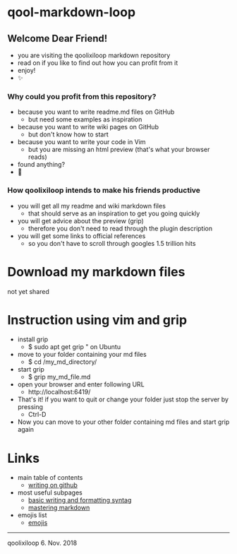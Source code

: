 # qool-markdown-loop

## Welcome Dear Friend!  
* you are visiting the qoolixiloop markdown repository
* read on if you like to find out how you can profit from it
* enjoy!
* :sparkles:


### Why could you profit from this repository?
* because you want to write readme.md files on GitHub
  * but need some examples as inspiration 
* because you want to write wiki pages on GitHub
  * but don't know how to start
* because you want to write your code in Vim 
  * but you are missing an html preview (that's what your browser reads)
* found anything?
* :dizzy:


### How qoolixiloop intends to make his friends productive
* you will get all my readme and wiki markdown files
  * that should serve as an inspiration to get you going quickly
* you will get advice about the preview (grip)
  * therefore you don't need to read through the plugin description
* you will get some links to official references
  * so you don't have to scroll through googles 1.5 trillion hits

# Download my markdown files
not yet shared

# Instruction using vim and grip
* install grip 
  * $ sudo apt get grip  " on Ubuntu
* move to your folder containing your md files
  * $ cd /my_md_directory/
* start grip
  * $ grip my_md_file.md
* open your browser and enter following URL
  * http://localhost:6419/ 
* That's it! if you want to quit or change your folder just stop the server by pressing
  * Ctrl-D
* Now you can move to your other folder containing md files and start grip again

# Links
* main table of contents
  * [writing on github](https://help.github.com/categories/writing-on-github/)
* most useful subpages
  * [basic writing and formatting syntag](https://help.github.com/articles/basic-writing-and-formatting-syntax/)
  * [mastering markdown](https://guides.github.com/features/mastering-markdown/)
* emojis list
  * [emojis](https://gist.github.com/rxaviers/7360908)


------------------------
qoolixiloop 6. Nov. 2018
 
